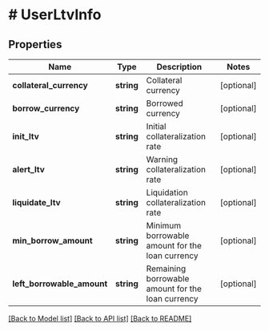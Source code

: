# # UserLtvInfo

## Properties

Name | Type | Description | Notes
------------ | ------------- | ------------- | -------------
**collateral_currency** | **string** | Collateral currency | [optional] 
**borrow_currency** | **string** | Borrowed currency | [optional] 
**init_ltv** | **string** | Initial collateralization rate | [optional] 
**alert_ltv** | **string** | Warning collateralization rate | [optional] 
**liquidate_ltv** | **string** | Liquidation collateralization rate | [optional] 
**min_borrow_amount** | **string** | Minimum borrowable amount for the loan currency | [optional] 
**left_borrowable_amount** | **string** | Remaining borrowable amount for the loan currency | [optional] 

[[Back to Model list]](../../README.md#documentation-for-models) [[Back to API list]](../../README.md#documentation-for-api-endpoints) [[Back to README]](../../README.md)
